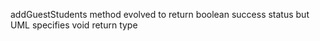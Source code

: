 addGuestStudents method evolved to return boolean success status but UML specifies void return type
